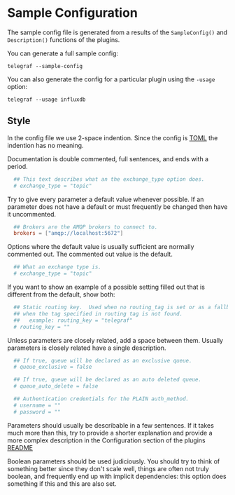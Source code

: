 # Sample Configuration

The sample config file is generated from a results of the `SampleConfig()` and
`Description()` functions of the plugins.

You can generate a full sample
config:

```shell
telegraf --sample-config
```

You can also generate the config for a particular plugin using the `-usage`
option:

```shell
telegraf --usage influxdb
```

## Style

In the config file we use 2-space indention.  Since the config is
[TOML](https://github.com/toml-lang/toml) the indention has no meaning.

Documentation is double commented, full sentences, and ends with a period.

```toml
  ## This text describes what an the exchange_type option does.
  # exchange_type = "topic"
```

Try to give every parameter a default value whenever possible.  If an
parameter does not have a default or must frequently be changed then have it
uncommented.

```toml
  ## Brokers are the AMQP brokers to connect to.
  brokers = ["amqp://localhost:5672"]
```

Options where the default value is usually sufficient are normally commented
out.  The commented out value is the default.

```toml
  ## What an exchange type is.
  # exchange_type = "topic"
```

If you want to show an example of a possible setting filled out that is
different from the default, show both:

```toml
  ## Static routing key.  Used when no routing_tag is set or as a fallback
  ## when the tag specified in routing tag is not found.
  ##   example: routing_key = "telegraf"
  # routing_key = ""
```

Unless parameters are closely related, add a space between them.  Usually
parameters is closely related have a single description.

```toml
  ## If true, queue will be declared as an exclusive queue.
  # queue_exclusive = false

  ## If true, queue will be declared as an auto deleted queue.
  # queue_auto_delete = false

  ## Authentication credentials for the PLAIN auth_method.
  # username = ""
  # password = ""
```

Parameters should usually be describable in a few sentences.  If it takes
much more than this, try to provide a shorter explanation and provide a more
complex description in the Configuration section of the plugins
[README](https://github.com/influxdata/telegraf/tree/master/plugins/inputs/example)

Boolean parameters should be used judiciously.  You should try to think of
something better since they don't scale well, things are often not truly
boolean, and frequently end up with implicit dependencies: this option does
something if this and this are also set.
